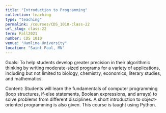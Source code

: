 ```yaml
---
title: "Introduction to Programming"
collection: teaching
type: "teaching"
permalink: /courses/CDS_1010-class-22
url_slug: class-22
term: Fall2021
number: CDS 1010
venue: "Hamline University"
location: "Saint Paul, MN"
---
```


Goals: To help students develop greater precision in their algorithmic thinking by writing moderate-sized programs for a variety of applications, including but not limited to biology, chemistry,  economics, literary studies, and mathematics.

Content: Students will learn the fundamentals of computer programming (loop structures, if-else statements, Boolean expressions, and arrays) to solve  problems from different disciplines. A short introduction to object-oriented programming is also given. This course is taught using Python.
